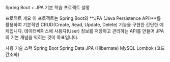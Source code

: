 Spring Boot + JPA 기본 학습 프로젝트 설명

프로젝트 개요
이 프로젝트는 Spring Boot와 **JPA (Java Persistence API)**를 활용하여 기본적인 CRUD(Create, Read, Update, Delete) 기능을 구현한 간단한 예제입니다.
데이터베이스에 사용자(User) 정보를 저장하고 관리하는 API를 만들어 JPA의 기본 개념을 익히는 것이 목표입니다.

사용 기술 스택
Spring Boot
Spring Data JPA (Hibernate)
MySQL
Lombok (코드 간소화)

